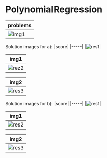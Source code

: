 # PolynomialRegression

|problems|
|--------|
|![img1](https://github.com/iop33/polynomialRegression/assets/73648382/694cc1c7-7ca1-41d7-93db-94c99c77ab94)|

Solution images for a):
|score|
|-----|
|![res1](https://github.com/iop33/polynomialRegression/assets/73648382/c71ca0b0-2a94-4b9f-9098-63f6db90b98a)|

|img1|
|----|
|![rez2](https://github.com/iop33/polynomialRegression/assets/73648382/fb414c28-f690-410e-9cdb-a07b2ae7749f)|

|img2|
|----|
|![res3](https://github.com/iop33/polynomialRegression/assets/73648382/de0a3a37-b55a-4436-abbc-e7c94ecc81e4)|

Solution images for b):
|score|
|-----|
|![res1](https://github.com/iop33/polynomialRegression/assets/73648382/92d33ea2-f4ef-4ece-9ec6-dbb620cf1931)|

|img1|
|----|
|![res2](https://github.com/iop33/polynomialRegression/assets/73648382/cde39119-2b09-4cd7-a224-7a56a8761556)|


|img2|
|----|
|![res3](https://github.com/iop33/polynomialRegression/assets/73648382/013c8519-db28-46fd-be51-57e287767105)|

